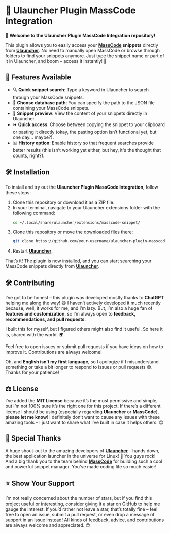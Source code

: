 # 📄 Ulauncher Plugin MassCode Integration

👋 **Welcome to the Ulauncher Plugin MassCode Integration repository!**

This plugin allows you to easily access your **[MassCode](https://masscode.io) snippets** directly from **[Ulauncher](https://ulauncher.io)**. No need to manually open MassCode or browse through folders to find your snippets anymore. Just type the snippet name or part of it in Ulauncher, and boom – access it instantly! 🚀

## 🚀 Features Available

- 🔍 **Quick snippet search**: Type a keyword in Ulauncher to search through your MassCode snippets.
- 📂 **Choose database path**: You can specify the path to the JSON file containing your MassCode snippets.
- 📄 **Snippet preview**: View the content of your snippets directly in Ulauncher.
- ⏩ **Quick access**: Choose between copying the snippet to your clipboard or pasting it directly (okay, the pasting option isn’t functional yet, but one day... maybe?).
- 📊 **History option**: Enable history so that frequent searches provide better results (this isn’t working yet either, but hey, it's the thought that counts, right?).

## 🛠️ Installation

To install and try out the **Ulauncher Plugin MassCode Integration**, follow these steps:

1. Clone this repository or download it as a ZIP file.
2. In your terminal, navigate to your Ulauncher extensions folder with the following command:
   ```bash
   cd ~/.local/share/ulauncher/extensions/masscode-snippet/
   ```
3. Clone this repository or move the downloaded files there:
   ```bash
   git clone https://github.com/your-username/ulauncher-plugin-masscode-integration.git
   ```
4. Restart **[Ulauncher](https://ulauncher.io)**.

That’s it! The plugin is now installed, and you can start searching your MassCode snippets directly from **[Ulauncher](https://github.com/Ulauncher/Ulauncher)**.

## 🛠️ Contributing

I’ve got to be honest – this plugin was developed mostly thanks to **ChatGPT** helping me along the way! 😅 I haven’t actively developed it much recently because, well, it works for me, and I’m lazy. But, I’m also a huge fan of **features and customization**, so I’m always open to **feedback, recommendations, and pull requests**.

I built this for myself, but I figured others might also find it useful. So here it is, shared with the world. 🌍

Feel free to open issues or submit pull requests if you have ideas on how to improve it. Contributions are always welcome!

Oh, and **English isn’t my first language**, so I apologize if I misunderstand something or take a bit longer to respond to issues or pull requests 😅. Thanks for your patience!

## ⚖️ License

I’ve added the **MIT License** because it’s the most permissive and simple, but I’m not 100% sure it’s the right one for this project. If there’s a different license I should be using (especially regarding **Ulauncher** or **MassCode**), **please let me know**! I definitely don’t want to cause any issues with these amazing tools – I just want to share what I’ve built in case it helps others. 😊

## 🙏 Special Thanks

A huge shout-out to the amazing developers of **[Ulauncher](https://ulauncher.io)** – hands down, the best application launcher in the universe for Linux! 🚀 You guys rock! And a big thank you to the team behind **[MassCode](https://masscode.io)** for building such a cool and powerful snippet manager. You’ve made coding life so much easier!

## ⭐ Show Your Support

I’m not really concerned about the number of stars, but if you find this project useful or interesting, consider giving it a star on GitHub to help me gauge the interest. If you’d rather not leave a star, that’s totally fine – feel free to open an issue, submit a pull request, or even drop a message of support in an issue instead! All kinds of feedback, advice, and contributions are always welcome and appreciated. 😊
